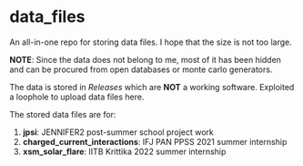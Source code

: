 # data_files
An all-in-one repo for storing data files. I hope that the size is not too large.

**NOTE**: Since the data does not belong to me, most of it has been hidden and can be procured from open databases or monte carlo generators.


The data is stored in _Releases_ which are **NOT** a working software. Exploited a loophole to upload data files here.

The stored data files are for:
1. **jpsi**: JENNIFER2 post-summer school project work
2. **charged_current_interactions**: IFJ PAN PPSS 2021 summer internship
3. **xsm_solar_flare**: IITB Krittika 2022 summer internship


